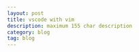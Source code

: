 ```yaml
---
layout: post
title: vscode with vim
description: maximum 155 char description
category: blog
tag: blog
---
```

